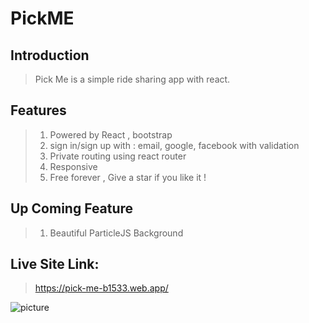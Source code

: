 # PickME 

## Introduction

> Pick Me is a simple ride sharing app with react. 

## Features

> 1. Powered by React , bootstrap 
> 2. sign in/sign up with : email, google, facebook with validation
> 3. Private routing using react router
> 4. Responsive
> 5. Free forever , Give a star if you like it !

## Up Coming Feature
> 1. Beautiful ParticleJS Background 

## Live Site Link: 

> https://pick-me-b1533.web.app/

![picture](https://i.ibb.co/PW6rP2N/Annotation-2021-03-20-234405.png)

